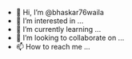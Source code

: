 - 👋 Hi, I’m @bhaskar76waila
- 👀 I’m interested in ...
- 🌱 I’m currently learning ...
- 💞️ I’m looking to collaborate on ...
- 📫 How to reach me ...

<!---
bhaskar76waila/bhaskar76waila is a ✨ special ✨ repository because its `README.md` (this file) appears on your GitHub profile.
You can click the Preview link to take a look at your changes.
--->
